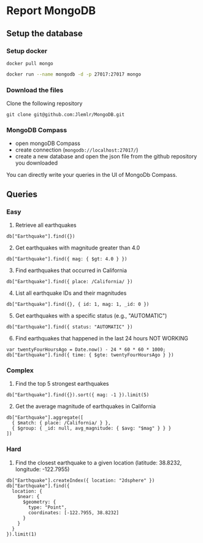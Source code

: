 # Report MongoDB
## Setup the database

### Setup docker

```
docker pull mongo
```

```bash
docker run --name mongodb -d -p 27017:27017 mongo
```
### Download the files

Clone the following repository
```
git clone git@github.com:Jlemlr/MongoDB.git
```

### MongoDB Compass

- open mongoDB Compass
- create connection (`mongodb://localhost:27017/`)
- create a new database and open the json file from the github repository you downloaded

You can directly write your queries in the UI of MongoDb Compass.

## Queries

### Easy

1. Retrieve all earthquakes
```
db["Earthquake"].find({})
```

2. Get earthquakes with magnitude greater than 4.0
```
db["Earthquake"].find({ mag: { $gt: 4.0 } })
```

3. Find earthquakes that occurred in California
```
db["Earthquake"].find({ place: /California/ })
```

4. List all earthquake IDs and their magnitudes
```
db["Earthquake"].find({}, { id: 1, mag: 1, _id: 0 })
```

5. Get earthquakes with a specific status (e.g., "AUTOMATIC")
```
db["Earthquake"].find({ status: "AUTOMATIC" })
```

6. Find earthquakes that happened in the last 24 hours NOT WORKING
```
var twentyFourHoursAgo = Date.now() - 24 * 60 * 60 * 1000;
db["Earthquake"].find({ time: { $gte: twentyFourHoursAgo } })
```

### Complex

1. Find the top 5 strongest earthquakes
```
db["Earthquake"].find({}).sort({ mag: -1 }).limit(5)
```

2. Get the average magnitude of earthquakes in California
```
db["Earthquake"].aggregate([
  { $match: { place: /California/ } },
  { $group: { _id: null, avg_magnitude: { $avg: "$mag" } } }
])
```

### Hard

1. Find the closest earthquake to a given location (latitude: 38.8232, longitude: -122.7955)
```
db["Earthquake"].createIndex({ location: "2dsphere" })
db["Earthquake"].find({
  location: {
    $near: {
      $geometry: {
        type: "Point",
        coordinates: [-122.7955, 38.8232]
      }
    }
  }
}).limit(1)
```
